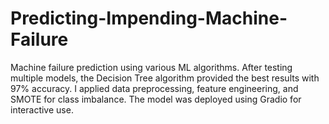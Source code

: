 # Predicting-Impending-Machine-Failure
Machine failure prediction using various ML algorithms. After testing multiple models, the Decision Tree algorithm provided the best results with 97% accuracy. I applied data preprocessing, feature engineering, and SMOTE for class imbalance. The model was deployed using Gradio for interactive use.
